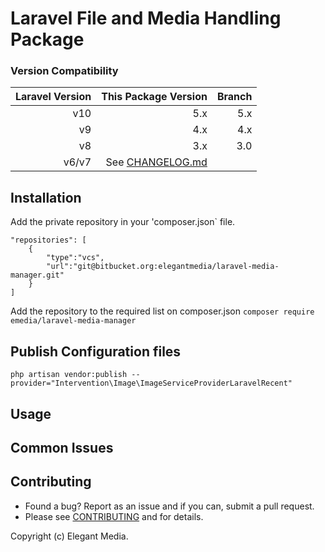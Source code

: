 # Laravel File and Media Handling Package

### Version Compatibility

| Laravel Version |             This Package Version | Branch |
|----------------:|---------------------------------:|-------:|
|             v10 |                              5.x |    5.x |  
|              v9 |                              4.x |    4.x |  
|              v8 |                              3.x |    3.0 |  
|           v6/v7 | See [CHANGELOG.md](CHANGELOG.md) |        |

## Installation

Add the private repository in your 'composer.json` file.
```
"repositories": [
    {
        "type":"vcs",
        "url":"git@bitbucket.org:elegantmedia/laravel-media-manager.git"
    }
]
```

Add the repository to the required list on composer.json
`composer require emedia/laravel-media-manager`

## Publish Configuration files

```
php artisan vendor:publish --provider="Intervention\Image\ImageServiceProviderLaravelRecent"
```

## Usage


## Common Issues



## Contributing

- Found a bug? Report as an issue and if you can, submit a pull request.
- Please see [CONTRIBUTING](CONTRIBUTING.md) and for details.

Copyright (c) Elegant Media.
